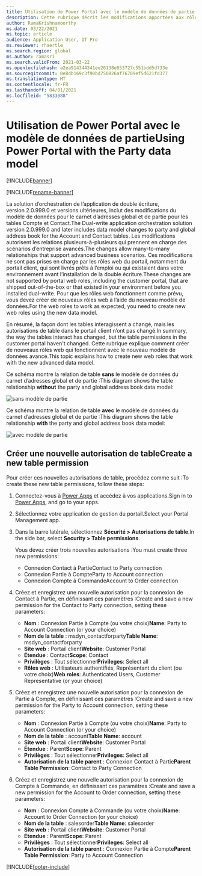 ```yaml
---
title: Utilisation de Power Portal avec le modèle de données de partie
description: Cette rubrique décrit les modifications apportées aux rôles web de Power Portal en raison du modèle de données de partie en double écriture.
author: RamaKrishnamoorthy
ms.date: 03/22/2021
ms.topic: article
audience: Application User, IT Pro
ms.reviewer: rhaertle
ms.search.region: global
ms.author: ramasri
ms.search.validFrom: 2021-03-22
ms.openlocfilehash: a2ea914344341ee26138e853727c551bdd5d733e
ms.sourcegitcommit: 0e8db169c3f90bd750826af76709ef5d621fd377
ms.translationtype: HT
ms.contentlocale: fr-FR
ms.lasthandoff: 04/01/2021
ms.locfileid: "5833088"
---
```

# <a name="using-power-portal-with-the-party-data-model"></a><span data-ttu-id="a3357-103">Utilisation de Power Portal avec le modèle de données de partie</span><span class="sxs-lookup"><span data-stu-id="a3357-103">Using Power Portal with the Party data model</span></span>

[!INCLUDE[banner](../../includes/banner.md)]

[!INCLUDE[rename-banner](~/includes/cc-data-platform-banner.md)]

<span data-ttu-id="a3357-104">La solution d’orchestration de l’application de double écriture, version 2.0.999.0 et versions ultérieures, inclut des modifications du modèle de données pour le carnet d’adresses global et de partie pour les tables Compte et Contact.</span><span class="sxs-lookup"><span data-stu-id="a3357-104">The Dual-write application orchestration solution version 2.0.999.0 and later includes data model changes to party and global address book for the Account and Contact tables.</span></span> <span data-ttu-id="a3357-105">Les modifications autorisent les relations plusieurs-à-plusieurs qui prennent en charge des scénarios d’entreprise avancés.</span><span class="sxs-lookup"><span data-stu-id="a3357-105">The changes allow many-to-many relationships that support advanced business scenarios.</span></span> <span data-ttu-id="a3357-106">Ces modifications ne sont pas prises en charge par les rôles web du portail, notamment du portail client, qui sont livrés prêts à l’emploi ou qui existaient dans votre environnement avant l’installation de la double écriture.</span><span class="sxs-lookup"><span data-stu-id="a3357-106">These changes are not supported by portal web roles, including the customer portal, that are shipped out-of-the-box or that existed in your environment before you installed dual-write.</span></span> <span data-ttu-id="a3357-107">Pour que les rôles web fonctionnent comme prévu, vous devez créer de nouveaux rôles web à l’aide du nouveau modèle de données.</span><span class="sxs-lookup"><span data-stu-id="a3357-107">For the web roles to work as expected, you need to create new web roles using the new data model.</span></span> 

<span data-ttu-id="a3357-108">En résumé, la façon dont les tables interagissent a changé, mais les autorisations de table dans le portail client n’ont pas changé.</span><span class="sxs-lookup"><span data-stu-id="a3357-108">In summary, the way the tables interact has changed, but the table permissions in the customer portal haven't changed.</span></span> <span data-ttu-id="a3357-109">Cette rubrique explique comment créer de nouveaux rôles web qui fonctionnent avec le nouveau modèle de données avancé.</span><span class="sxs-lookup"><span data-stu-id="a3357-109">This topic explains how to create new web roles that work with the new advanced data model.</span></span>

<span data-ttu-id="a3357-110">Ce schéma montre la relation de table **sans** le modèle de données du carnet d’adresses global et de partie :</span><span class="sxs-lookup"><span data-stu-id="a3357-110">This diagram shows the table relationship **without** the party and global address book data model:</span></span>

   ![sans modèle de partie](media/without-party-model.PNG)

<span data-ttu-id="a3357-112">Ce schéma montre la relation de table **avec** le modèle de données du carnet d’adresses global et de partie :</span><span class="sxs-lookup"><span data-stu-id="a3357-112">This diagram shows the table relationship **with** the party and global address book data model:</span></span>

   ![avec modèle de partie](media/with-party-model.png)

## <a name="create-a-new-table-permission"></a><span data-ttu-id="a3357-114">Créer une nouvelle autorisation de table</span><span class="sxs-lookup"><span data-stu-id="a3357-114">Create a new table permission</span></span>

<span data-ttu-id="a3357-115">Pour créer ces nouvelles autorisations de table, procédez comme suit :</span><span class="sxs-lookup"><span data-stu-id="a3357-115">To create these new table permissions, follow these steps:</span></span>

1. <span data-ttu-id="a3357-116">Connectez-vous à [Power Apps](https://make.powerapps.com) et accédez à vos applications.</span><span class="sxs-lookup"><span data-stu-id="a3357-116">Sign in to [Power Apps](https://make.powerapps.com), and go to your apps.</span></span>
2. <span data-ttu-id="a3357-117">Sélectionnez votre application de gestion du portail.</span><span class="sxs-lookup"><span data-stu-id="a3357-117">Select your Portal Management app.</span></span>
3. <span data-ttu-id="a3357-118">Dans la barre latérale, sélectionnez **Sécurité > Autorisations de table**.</span><span class="sxs-lookup"><span data-stu-id="a3357-118">In the side bar, select **Security > Table permissions**.</span></span>

    <span data-ttu-id="a3357-119">Vous devez créer trois nouvelles autorisations :</span><span class="sxs-lookup"><span data-stu-id="a3357-119">You must create three new permissions:</span></span>

    + <span data-ttu-id="a3357-120">Connexion Contact à Partie</span><span class="sxs-lookup"><span data-stu-id="a3357-120">Contact to Party connection</span></span>
    + <span data-ttu-id="a3357-121">Connexion Partie à Compte</span><span class="sxs-lookup"><span data-stu-id="a3357-121">Party to Account connection</span></span>
    + <span data-ttu-id="a3357-122">Connexion Compte à Commande</span><span class="sxs-lookup"><span data-stu-id="a3357-122">Account to Order connection</span></span>

4. <span data-ttu-id="a3357-123">Créez et enregistrez une nouvelle autorisation pour la connexion de Contact à Partie, en définissant ces paramètres :</span><span class="sxs-lookup"><span data-stu-id="a3357-123">Create and save a new permission for the Contact to Party connection, setting these parameters:</span></span>

    + <span data-ttu-id="a3357-124">**Nom** : Connexion Partie à Compte (ou votre choix)</span><span class="sxs-lookup"><span data-stu-id="a3357-124">**Name**: Party to Account Connection (or your choice)</span></span>
    + <span data-ttu-id="a3357-125">**Nom de la table** : msdyn_contactforparty</span><span class="sxs-lookup"><span data-stu-id="a3357-125">**Table Name**: msdyn_contactforparty</span></span>
    + <span data-ttu-id="a3357-126">**Site web** : Portail client</span><span class="sxs-lookup"><span data-stu-id="a3357-126">**Website**: Customer Portal</span></span>
    + <span data-ttu-id="a3357-127">**Étendue** : Contact</span><span class="sxs-lookup"><span data-stu-id="a3357-127">**Scope**: Contact</span></span>
    + <span data-ttu-id="a3357-128">**Privilèges** : Tout sélectionner</span><span class="sxs-lookup"><span data-stu-id="a3357-128">**Privileges**: Select all</span></span>
    + <span data-ttu-id="a3357-129">**Rôles web** : Utilisateurs authentifiés, Représentant du client (ou votre choix)</span><span class="sxs-lookup"><span data-stu-id="a3357-129">**Web roles**: Authenticated Users, Customer Representative (or your choice)</span></span>

5. <span data-ttu-id="a3357-130">Créez et enregistrez une nouvelle autorisation pour la connexion de Partie à Compte, en définissant ces paramètres :</span><span class="sxs-lookup"><span data-stu-id="a3357-130">Create and save a new permission for the Party to Account connection, setting these parameters:</span></span>

    + <span data-ttu-id="a3357-131">**Nom** : Connexion Partie à Compte (ou votre choix)</span><span class="sxs-lookup"><span data-stu-id="a3357-131">**Name**: Party to Account Connection (or your choice)</span></span>
    + <span data-ttu-id="a3357-132">**Nom de la table** : account</span><span class="sxs-lookup"><span data-stu-id="a3357-132">**Table Name**: account</span></span>
    + <span data-ttu-id="a3357-133">**Site web** : Portail client</span><span class="sxs-lookup"><span data-stu-id="a3357-133">**Website**: Customer Portal</span></span>
    + <span data-ttu-id="a3357-134">**Étendue** : Parent</span><span class="sxs-lookup"><span data-stu-id="a3357-134">**Scope**: Parent</span></span>
    + <span data-ttu-id="a3357-135">**Privilèges** : Tout sélectionner</span><span class="sxs-lookup"><span data-stu-id="a3357-135">**Privileges**: Select all</span></span>
    + <span data-ttu-id="a3357-136">**Autorisation de la table parent** : Connexion Contact à Partie</span><span class="sxs-lookup"><span data-stu-id="a3357-136">**Parent Table Permission**: Contact to Party Connection</span></span>

6. <span data-ttu-id="a3357-137">Créez et enregistrez une nouvelle autorisation pour la connexion de Compte à Commande, en définissant ces paramètres :</span><span class="sxs-lookup"><span data-stu-id="a3357-137">Create and save a new permission for the Account to Order connection, setting these parameters:</span></span>

    + <span data-ttu-id="a3357-138">**Nom** : Connexion Compte à Commande (ou votre choix)</span><span class="sxs-lookup"><span data-stu-id="a3357-138">**Name**: Account to Order Connection (or your choice)</span></span>
    + <span data-ttu-id="a3357-139">**Nom de la table** : salesorder</span><span class="sxs-lookup"><span data-stu-id="a3357-139">**Table Name**: salesorder</span></span>
    + <span data-ttu-id="a3357-140">**Site web** : Portail client</span><span class="sxs-lookup"><span data-stu-id="a3357-140">**Website**: Customer Portal</span></span>
    + <span data-ttu-id="a3357-141">**Étendue** : Parent</span><span class="sxs-lookup"><span data-stu-id="a3357-141">**Scope**: Parent</span></span>
    + <span data-ttu-id="a3357-142">**Privilèges** : Tout sélectionner</span><span class="sxs-lookup"><span data-stu-id="a3357-142">**Privileges**: Select all</span></span>
    + <span data-ttu-id="a3357-143">**Autorisation de la table parent** : Connexion Partie à Compte</span><span class="sxs-lookup"><span data-stu-id="a3357-143">**Parent Table Permission**: Party to Account Connection</span></span>

[!INCLUDE[footer-include](../../../../includes/footer-banner.md)]
